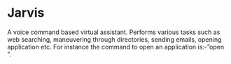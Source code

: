 # Jarvis
 A voice command based virtual assistant. Performs various tasks such as web searching, maneuvering through directories, sending emails, opening application etc. For instance the command to open an application is:-”open <name-of-application>”.
